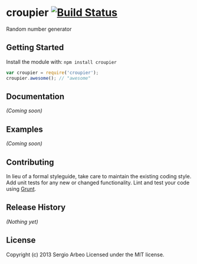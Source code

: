 # croupier [![Build Status](https://secure.travis-ci.org/croupier-lib/croupier-js.png?branch=master)](http://travis-ci.org/croupier-lib/croupier-js)

Random number generator

## Getting Started
Install the module with: `npm install croupier`

```javascript
var croupier = require('croupier');
croupier.awesome(); // "awesome"
```

## Documentation
_(Coming soon)_

## Examples
_(Coming soon)_

## Contributing
In lieu of a formal styleguide, take care to maintain the existing coding style. Add unit tests for any new or changed functionality. Lint and test your code using [Grunt](http://gruntjs.com/).

## Release History
_(Nothing yet)_

## License
Copyright (c) 2013 Sergio Arbeo
Licensed under the MIT license.
